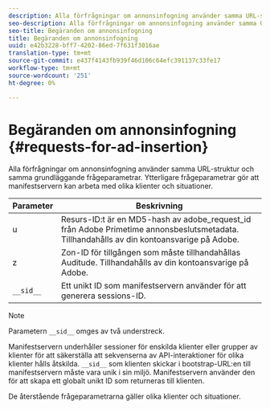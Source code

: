 ```yaml
---
description: Alla förfrågningar om annonsinfogning använder samma URL-struktur och samma grundläggande frågeparametrar. Ytterligare frågeparametrar gör att manifestservern kan arbeta med olika klienter och situationer.
seo-description: Alla förfrågningar om annonsinfogning använder samma URL-struktur och samma grundläggande frågeparametrar. Ytterligare frågeparametrar gör att manifestservern kan arbeta med olika klienter och situationer.
seo-title: Begäranden om annonsinfogning
title: Begäranden om annonsinfogning
uuid: e42b3228-bff7-4202-86ed-7f631f3016ae
translation-type: tm+mt
source-git-commit: e437f4143fb939f46d106c64efc391137c33fe17
workflow-type: tm+mt
source-wordcount: '251'
ht-degree: 0%

---
```



# Begäranden om annonsinfogning {#requests-for-ad-insertion}

Alla förfrågningar om annonsinfogning använder samma URL-struktur och samma grundläggande frågeparametrar. Ytterligare frågeparametrar gör att manifestservern kan arbeta med olika klienter och situationer.

| Parameter | Beskrivning |
|--- |--- |
| u | Resurs-ID:t är en MD5-hash av adobe_request_id från Adobe Primetime annonsbeslutsmetadata. Tillhandahålls av din kontoansvarige på Adobe. |
| z | Zon-ID för tillgången som måste tillhandahållas Auditude. Tillhandahålls av din kontoansvarige på Adobe. |
| `__sid__` | Ett unikt ID som manifestservern använder för att generera sessions-ID. |

>[!NOTE]
>
>Parametern `__sid__` omges av två understreck.

Manifestservern underhåller sessioner för enskilda klienter eller grupper av klienter för att säkerställa att sekvenserna av API-interaktioner för olika klienter hålls åtskilda. `__sid__` som klienten skickar i bootstrap-URL:en till manifestservern måste vara unik i sin miljö. Manifestservern använder den för att skapa ett globalt unikt ID som returneras till klienten.

De återstående frågeparametrarna gäller olika klienter och situationer.